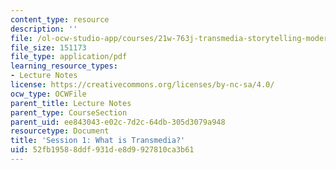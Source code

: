 ```yaml
---
content_type: resource
description: ''
file: /ol-ocw-studio-app/courses/21w-763j-transmedia-storytelling-modern-science-fiction-spring-2014/52fb19588ddf931de8d9927810ca3b61_MIT21W_763JS14_Session_1.pdf
file_size: 151173
file_type: application/pdf
learning_resource_types:
- Lecture Notes
license: https://creativecommons.org/licenses/by-nc-sa/4.0/
ocw_type: OCWFile
parent_title: Lecture Notes
parent_type: CourseSection
parent_uid: ee843043-e02c-7d2c-64db-305d3079a948
resourcetype: Document
title: 'Session 1: What is Transmedia?'
uid: 52fb1958-8ddf-931d-e8d9-927810ca3b61
---
```

